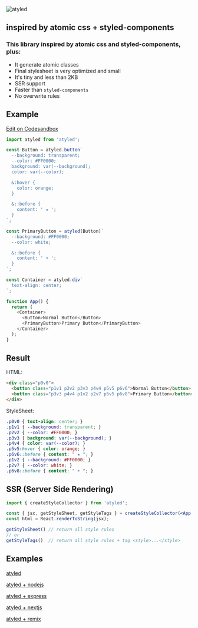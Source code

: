 ![atyled](https://user-images.githubusercontent.com/1549069/221021089-c41b03e0-ef6f-4835-bc10-669d44d19bb3.png)

## inspired by atomic css + styled-components

### This library inspired by atomic css and styled-components, plus:

- It generate atomic classes
- Final stylesheet is very optimized and small
- It's tiny and less than 2KB
- SSR support
- Faster than `styled-components`
- No overwrite rules

## Example

[Edit on Codesandbox](https://codesandbox.io/s/atyled-readme-sample-79rco6)

```js
import atyled from 'atyled';

const Button = atyled.button`
  --background: transparent;
  --color: #FF0000;
  background: var(--background);
  color: var(--color);  

  &:hover {
    color: orange;    
  }

  &::before {
    content: ' ★ ';
  }
`;

const PrimaryButton = atyled(Button)`
  --background: #FF0000;
  --color: white;

  &::before {
    content: ' ☀︎ ';
  }
`;

const Container = atyled.div`
  text-align: center;
`;

function App() {
  return (
    <Container>
      <Button>Normal Button</Button>
      <PrimaryButton>Primary Button</PrimaryButton>
    </Container>
  );
}
```

## Result

HTML:

```html
<div class="p0v0">
  <button class="p1v1 p2v2 p3v3 p4v4 p5v5 p6v6">Normal Button</button>
  <button class="p3v3 p4v4 p1v2 p2v7 p5v5 p6v8">Primary Button</button>
</div>
```

StyleSheet:

```css
.p0v0 { text-align: center; }
.p1v1 { --background: transparent; }
.p2v2 { --color: #FF0000; }
.p3v3 { background: var(--background); }
.p4v4 { color: var(--color); }
.p5v5:hover { color: orange; }
.p6v6::before { content: " ★ "; }
.p1v2 { --background: #FF0000; }
.p2v7 { --color: white; }
.p6v8::before { content: " ☀︎ "; }
```

## SSR (Server Side Rendering)

```jsx
import { createStyleCollector } from 'atyled';

const { jsx, getStyleSheet, getStyleTags } = createStyleCollector(<App />);
const html = React.renderToString(jsx);

getStyleSheet() // return all style rules
// or
getStyleTags()  // return all style rules + tag <style>...</style>
```

## Examples

[atyled](https://codesandbox.io/s/atyled-example-1-vxhd58)

[atyled + nodejs](https://codesandbox.io/p/sandbox/cold-rain-i0b7q4?file=%2FREADME.md)

[atyled + express](https://codesandbox.io/p/sandbox/gracious-lucy-51542e?file=%2FREADME.md)

[atyled + nextjs](https://codesandbox.io/p/sandbox/fast-breeze-4bxfz1?file=%2FREADME.md)

[atyled + remix](https://codesandbox.io/p/sandbox/atyled-gxp00f?file=%2FREADME.md)